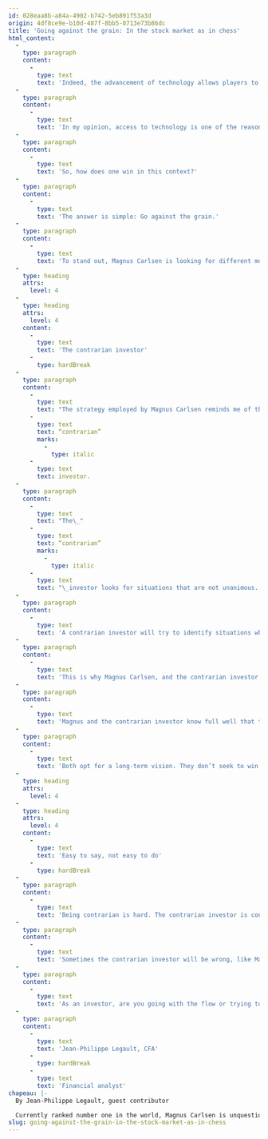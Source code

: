 ```yaml
---
id: 028eaa8b-a84a-4902-b742-5eb891f53a3d
origin: 4df8ce9e-b10d-487f-8bb5-0713e73b86dc
title: 'Going against the grain: In the stock market as in chess'
html_content:
  -
    type: paragraph
    content:
      -
        type: text
        text: 'Indeed, the advancement of technology allows players to optimize their training sessions. Thanks to computers, players can study multiple positions and identify the best moves to play in a given situation. Players will then attempt to replicate these optimal moves in a match.'
  -
    type: paragraph
    content:
      -
        type: text
        text: 'In my opinion, access to technology is one of the reasons why many high-level traditional games end in a draw. Players basically study the same moves.'
  -
    type: paragraph
    content:
      -
        type: text
        text: 'So, how does one win in this context?'
  -
    type: paragraph
    content:
      -
        type: text
        text: 'The answer is simple: Go against the grain.'
  -
    type: paragraph
    content:
      -
        type: text
        text: 'To stand out, Magnus Carlsen is looking for different moves than those offered by the computer. He looks for moves that are not unanimous among the gaming community. By playing these surprising moves, he hopes to destabilize his opponent and drag him into unusual and unanticipated situations.'
  -
    type: heading
    attrs:
      level: 4
  -
    type: heading
    attrs:
      level: 4
    content:
      -
        type: text
        text: 'The contrarian investor'
      -
        type: hardBreak
  -
    type: paragraph
    content:
      -
        type: text
        text: "The strategy employed by Magnus Carlsen reminds me of that employed by a\_"
      -
        type: text
        text: “contrarian”
        marks:
          -
            type: italic
      -
        type: text
        text: investor.
  -
    type: paragraph
    content:
      -
        type: text
        text: "The\_"
      -
        type: text
        text: “contrarian”
        marks:
          -
            type: italic
      -
        type: text
        text: "\_investor looks for situations that are not unanimous. He seeks to act contrary to the majority. For example, he looks for investment opportunities in shunned sectors and avoids those that are popular and subject to speculation. More simply, he buys when everyone is selling and sells when everyone is buying."
  -
    type: paragraph
    content:
      -
        type: text
        text: 'A contrarian investor will try to identify situations where the sentiment is unfavourable. He will have to use his knowledge and experience to identify whether the factors that have caused a security to lose value are justified. However, he will have to be careful, because the line between a permanent and temporary problem can sometimes be thin. These problematic situations are often difficult to assess, and the risk of error is greater and more frequent.'
  -
    type: paragraph
    content:
      -
        type: text
        text: 'This is why Magnus Carlsen, and the contrarian investor must do a thorough analysis before going against the grain. They won’t jump at every opportunity that comes their way. They will take care to clearly identify interesting situations and exclude those that are not. If they decide to go ahead, they will not choose a highly risky move. Rather, they will seek to minimize the risk.'
  -
    type: paragraph
    content:
      -
        type: text
        text: 'Magnus and the contrarian investor know full well that they will not be right every time. However, they know that in the event of a bad decision, the game will not be compromised. They will have enough shots left to make up for lost time and ultimately come out on top.'
  -
    type: paragraph
    content:
      -
        type: text
        text: 'Both opt for a long-term vision. They don’t seek to win the game in one or two moves; they are patient. They bet on a long streak of moves that over time will improve their position and their chances of winning. They must reflect upon, develop, and follow a clearly defined strategy while being ready to adapt to an ever-changing environment.'
  -
    type: heading
    attrs:
      level: 4
  -
    type: heading
    attrs:
      level: 4
    content:
      -
        type: text
        text: 'Easy to say, not easy to do'
      -
        type: hardBreak
  -
    type: paragraph
    content:
      -
        type: text
        text: 'Being contrarian is hard. The contrarian investor is consciously heading down a dark and little-trodden path. He typically buys when a stock drops and a storm hits; unfortunately, his purchase will rarely coincide with the end of the storm. As a result, the situation could continue to deteriorate, and the stock could continue to fall in the months following its purchase. In the short term, he must accept to live with this uncomfortable situation.'
  -
    type: paragraph
    content:
      -
        type: text
        text: 'Sometimes the contrarian investor will be wrong, like Magnus Carlsen who will sometimes lose the game. However, this does not prevent them from achieving long-term success. They know that such decisions are made in order to stand out, and that they are likely to improve their bottom line in the long run.'
  -
    type: paragraph
    content:
      -
        type: text
        text: 'As an investor, are you going with the flow or trying to go against the grain?'
  -
    type: paragraph
    content:
      -
        type: text
        text: 'Jean-Philippe Legault, CFA'
      -
        type: hardBreak
      -
        type: text
        text: 'Financial analyst'
chapeau: |-
  By Jean-Philippe Legault, guest contributor

  Currently ranked number one in the world, Magnus Carlsen is unquestionably one of the greatest chess players of all time. His dominance for several years is all the more impressive since it came about in the modern era of chess.
slug: going-against-the-grain-in-the-stock-market-as-in-chess
---
```

